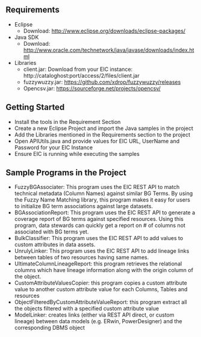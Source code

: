 Requirements
------------
* Eclipse
  * Download: http://www.eclipse.org/downloads/eclipse-packages/
* Java SDK
  * Download: http://www.oracle.com/technetwork/java/javase/downloads/index.html
* Libraries
  * client.jar: Download from your EIC instance: http://cataloghost:port/access/2/files/client.jar
  * fuzzywuzzy.jar: https://github.com/xdrop/fuzzywuzzy/releases
  * Opencsv.jar: https://sourceforge.net/projects/opencsv/
  
Getting Started
---------------
* Install the tools in the Requirement Section
* Create a new Eclipse Project and import the Java samples in the project
* Add the Libraries mentioned in the Requirements section to the project
* Open APIUtils.java and provide values for EIC URL, UserName and Password for your EIC Instance
* Ensure EIC is running while executing the samples

Sample Programs in the Project
------------------------------
* FuzzyBGAssociater: This program uses the EIC REST API to match technical metadata (Column Names) against similar BG Terms. By using the Fuzzy Name Matching library, this program makes it easy for users to initialize BG term associations against large datasets.
* BGAssociationReport: This program uses the EIC REST API to generate a coverage report of BG terms against specified resources. Using this program, data stewards can quickly get a report on # of columns not associated with BG terms yet.
* BulkClassifier: This program uses the EIC REST API to add values to custom attributes in data assets.
* UnrulyLinker: This program uses the EIC REST API to add lineage links between tables of two resources having same names.
* UltimateColumnLineageReport: this program retrieves the relational columns which have lineage information along with the origin column of the object.
* CustomAttributeValuesCopier: this program copies a custom attribute value to another custom attribute value for each Columns, Tables and resources
* ObjectFilteredByCustomAttributeValueReport: this program extract all the objects filtered with a specified custom attribute value
* ModelLinker: creates links (either via REST API direct, or custom lineage) between data models (e.g. ERwin, PowerDesigner) and the corresponding DBMS object